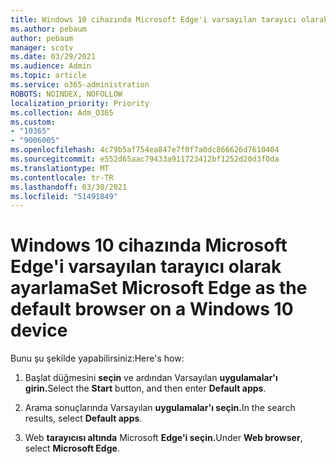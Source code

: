 ```yaml
---
title: Windows 10 cihazında Microsoft Edge'i varsayılan tarayıcı olarak ayarlama
ms.author: pebaum
author: pebaum
manager: scotv
ms.date: 03/29/2021
ms.audience: Admin
ms.topic: article
ms.service: o365-administration
ROBOTS: NOINDEX, NOFOLLOW
localization_priority: Priority
ms.collection: Adm_O365
ms.custom:
- "10365"
- "9006005"
ms.openlocfilehash: 4c79b5af754ea847e7f0f7a0dc866626d7610404
ms.sourcegitcommit: e552d65aac79433a911723412bf1252d20d3f0da
ms.translationtype: MT
ms.contentlocale: tr-TR
ms.lasthandoff: 03/30/2021
ms.locfileid: "51491849"
---
```

# <a name="set-microsoft-edge-as-the-default-browser-on-a-windows-10-device"></a><span data-ttu-id="41bab-102">Windows 10 cihazında Microsoft Edge'i varsayılan tarayıcı olarak ayarlama</span><span class="sxs-lookup"><span data-stu-id="41bab-102">Set Microsoft Edge as the default browser on a Windows 10 device</span></span>

<span data-ttu-id="41bab-103">Bunu şu şekilde yapabilirsiniz:</span><span class="sxs-lookup"><span data-stu-id="41bab-103">Here's how:</span></span>

1. <span data-ttu-id="41bab-104">Başlat düğmesini **seçin** ve ardından Varsayılan **uygulamalar'ı girin.**</span><span class="sxs-lookup"><span data-stu-id="41bab-104">Select the **Start** button, and then enter **Default apps**.</span></span>

1. <span data-ttu-id="41bab-105">Arama sonuçlarında Varsayılan **uygulamalar'ı seçin.**</span><span class="sxs-lookup"><span data-stu-id="41bab-105">In the search results, select **Default apps**.</span></span>

1. <span data-ttu-id="41bab-106">Web **tarayıcısı altında** Microsoft **Edge'i seçin.**</span><span class="sxs-lookup"><span data-stu-id="41bab-106">Under **Web browser**, select **Microsoft Edge**.</span></span>
